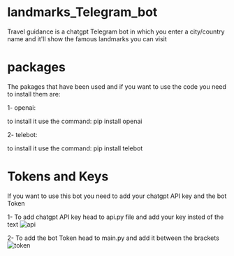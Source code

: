 # landmarks_Telegram_bot
Travel guidance is a chatgpt Telegram bot in which you enter a city/country name and it'll show the famous landmarks you can visit 

# packages
The pakages that have been used and if you want to use the code you need to install them are:

1- openai:

to install it use the command: pip install openai

2- telebot:

to install it use the command: pip install telebot

# Tokens and Keys

If you want to use this bot you need to add your chatgpt API key and the bot Token

1- To add chatgpt API key head to api.py file and add your key insted of the text
![api](https://github.com/Aljamimi-dev/landmarks_Telegram_bot/assets/115169282/41d52c9c-41e7-4255-afa6-038367f9548f)

2- To add the bot Token head to main.py and add it between the brackets
![token](https://github.com/Aljamimi-dev/landmarks_Telegram_bot/assets/115169282/41ee588c-b3bc-40cf-823c-f1c4e4b65237)


